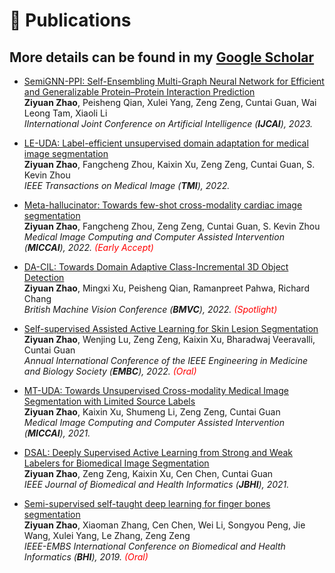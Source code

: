 # 📝 Publications 

## More details can be found in my [Google Scholar](https://scholar.google.com/citations?user=2vL2XTsAAAAJ)
- [SemiGNN-PPI: Self-Ensembling Multi-Graph Neural Network for Efficient and Generalizable Protein–Protein Interaction Prediction](https://arxiv.org/abs/2212.02078)\
**Ziyuan Zhao**, Peisheng Qian, Xulei Yang, Zeng Zeng, Cuntai Guan, Wai Leong Tam, Xiaoli Li\
<i> IInternational Joint Conference on Artificial Intelligence (**IJCAI**), 2023. </i> 

- [LE-UDA: Label-efficient unsupervised domain adaptation for medical image segmentation](https://arxiv.org/abs/2212.02078)\
**Ziyuan Zhao**, Fangcheng Zhou, Kaixin Xu, Zeng Zeng, Cuntai Guan, S. Kevin Zhou\
<i> IEEE Transactions on Medical Image (**TMI**), 2022. </i> 

- [Meta-hallucinator: Towards few-shot cross-modality cardiac image segmentation](https://link.springer.com/chapter/10.1007/978-3-031-16443-9_13)\
**Ziyuan Zhao**, Fangcheng Zhou, Zeng Zeng, Cuntai Guan, S. Kevin Zhou\
<i> Medical Image Computing and Computer Assisted Intervention (**MICCAI**), 2022. <span style="color:red">(Early Accept)</span></i> 

- [DA-CIL: Towards Domain Adaptive Class-Incremental 3D Object Detection](https://arxiv.org/abs/2212.02057)\
**Ziyuan Zhao**, Mingxi Xu, Peisheng Qian, Ramanpreet Pahwa, Richard Chang\
<i> British Machine Vision Conference (**BMVC**), 2022. <span style="color:red">(Spotlight)</span></i> 

<!-- - [ACT-Net: Asymmetric Co-Teacher Network for Semi-supervised Memory-efficient Medical Image Segmentation](https://arxiv.org/abs/2207.01900)\
**Ziyuan Zhao**, Andong Zhu, Zeng Zeng, Bharadwaj Veeravalli, Cuntai Guan\
<i> IEEE International Conference on Image Processing (**ICIP**), 2022. </i>  -->

<!-- - [MMGL: Multi-Scale Multi-View Global-Local Contrastive learning for Semi-supervised Cardiac Image Segmentation](https://arxiv.org/abs/2207.01883)\
**Ziyuan Zhao**, Jinxuan Hu, Zeng Zeng, Xulei Yang, Peisheng Qian, Bharadwaj Veeravalli, Cuntai Guan\
<i> IEEE International Conference on Image Processing (**ICIP**), 2022. </i>  -->

- [Self-supervised Assisted Active Learning for Skin Lesion Segmentation](https://arxiv.org/abs/2205.07021)\
**Ziyuan Zhao**, Wenjing Lu, Zeng Zeng, Kaixin Xu, Bharadwaj Veeravalli, Cuntai Guan\
<i> Annual International Conference of the IEEE Engineering in Medicine and Biology Society (**EMBC**), 2022. <span style="color:red">(Oral)</span></i> 


- [MT-UDA: Towards Unsupervised Cross-modality Medical Image Segmentation with Limited Source Labels](https://arxiv.org/abs/2203.12454)\
**Ziyuan Zhao**, Kaixin Xu, Shumeng Li, Zeng Zeng, Cuntai Guan\
<i> Medical Image Computing and Computer Assisted Intervention (**MICCAI**), 2021.</i> 


<!-- - [Hierarchical Consistency Regularized Mean Teacher for Semi-supervised 3D Left Atrium Segmentation](https://arxiv.org/abs/2105.10369)\
Shumeng Li, **Ziyuan Zhao**, Kaixin Xu, Zeng Zeng, Cuntai Guan\
<i> Annual International Conference of the IEEE Engineering in Medicine and Biology Society (**EMBC**), 2021. </i>  -->

- [DSAL: Deeply Supervised Active Learning from Strong and Weak Labelers for Biomedical Image Segmentation](https://arxiv.org/abs/2101.09057)\
**Ziyuan Zhao**, Zeng Zeng, Kaixin Xu, Cen Chen, Cuntai Guan\
<i> IEEE Journal of Biomedical and Health Informatics (**JBHI**), 2021. </i>

<!-- - [Sea-Net: Squeeze-And-Excitation Attention Net For Diabetic Retinopathy Grading](https://arxiv.org/abs/2010.15344)\
**Ziyuan Zhao**, Kartik Chopra, Zeng Zeng, Xiaoli Li\
<i> IEEE International Conference on Image Processing (**ICIP**), 2020. </i> -->

<!-- - [Bira-net: Bilinear attention net for diabetic retinopathy grading](https://arxiv.org/abs/1905.06312)\
**Ziyuan Zhao**, Kerui Zhang, Xuejie Hao, Jing Tian, Matthew Chin Heng Chua, Li Chen, Xin Xu\
<i> IEEE International Conference on Image Processing (**ICIP**), 2019. </i> -->

- [Semi-supervised self-taught deep learning for finger bones segmentation](https://arxiv.org/abs/1903.04778)\
**Ziyuan Zhao**, Xiaoman Zhang, Cen Chen, Wei Li, Songyou Peng, Jie Wang, Xulei Yang, Le Zhang, Zeng Zeng\
<i> IEEE-EMBS International Conference on Biomedical and Health Informatics (**BHI**), 2019. <span style="color:red">(Oral)</span> </i>

